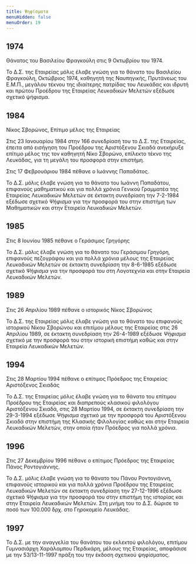 ```yaml
---
title: Ψηφίσματα 
menuHidden: false
menuOrder: 19
---
```


## 1974

Θάνατος του Βασιλείου Φραγκούλη στις 9 Οκτωβρίου του 1974.

Το Δ.Σ. της Εταιρείας μόλις έλαβε γνώση για το θάνατο του Βασιλείου Φραγκούλη, Οκτώβριος 1974, καθηγητή της Ναυπηγικής, Πρυτάνεως του Ε.Μ.Π., μεγάλου τέκνου της ιδιαίτερης πατρίδας του Λευκάδας και ιδρυτή και πρώτου Προέδρου της Εταιρείας Λευκαδικών Μελετών εξέδωσε σχετικό ψήφισμα.

## 1984

Νίκος Σβορώνος, Επίτιμο μέλος της Εταιρείας

Στις 23 Ιανουαρίου 1984 στην 166 συνεδρίασή του το Δ.Σ. της Εταιρείας, έπειτα από εισήγηση του Προέδρου της Αριστόξενου Σκιαδά ανεκήρυξε επίτιμο μέλος της τον καθηγητή Νίκο Σβορώνο, επίλεκτο τέκνο της Λευκάδας, για τη μεγάλη του προσφορά στην επιστήμη.

Στις 17 Φεβρουάριου 1984 πέθανε ο Ιωάννης Παπαδάτος.

Το Δ.Σ. μόλις έλαβε γνώση για το θάνατο του Ιωάννη Παπαδάτου, επιφανούς μαθηματικού και για πολλά χρόνια Γενικού Γραμματέα της Εταιρείας Λευκαδικών Μελετών σε έκτακτη συνεδρίαση την 7-2-1984 εξέδωσε σχετικό *Ψήφισμα* για την προσφορά του στην επιστήμη των Μαθηματικών και στην Εταιρεία Λευκαδικών Μελετών.

## 1985

Στις 8 Ιουνίου 1985 πέθανε ο Γεράσιμος Γρηγόρης

Το Δ.Σ. μόλις έλαβε γνώση για το θάνατο του Γεράσιμου Γρηγόρη, επιφανούς πεζογράφου και για πολλά χρόνια μέλους της Εταιρείας Λευκαδικών Μελετών σε έκτακτη συνεδρίαση την 8-6-1985 εξέδωσε σχετικό *Ψήφισμα* για την προσφορά του στη Λογοτεχνία και στην Εταιρεία Λευκαδικών Μελετών.

## 1989

Στις 26 Απριλίου 1989 πέθανε ο ιστορικός Νίκος Σβορώνος

Το Δ.Σ. της Εταιρείας μόλις έλαβε γνώση για το θάνατο του επιφανούς ιστορικού Νίκου Σβορώνου και επιτίμου μέλους της Εταιρείας στις 26 Απριλίου 1989, σε έκτακτη συνεδρίαση την 26-4-1989 εξέδωσε *Ψήφισμα* σχετικό με την προσφορά του στην ιστορική επιστήμη καθώς και στην Εταιρεία Λευκαδικών Μελετών.

## 1994

Στις 28 Μαρτίου 1994 πέθανε ο επίτιμος Πρόεδρος της Εταιρείας Αριστόξενος Σκιαδάς

Το Δ.Σ. της Εταιρείας μόλις έλαβε γνώση για το θάνατο του επίτιμου Προέδρου της Εταιρείας και διαπρεπούς κλασικού φιλολόγου Αριστόξενου Σκιαδά, στις 28 Μαρτίου 1994, σε έκτακτη συνεδρίαση την 29-3-1994 εξέδωσε *Ψήφισμα* σχετικό με την προσφορά του Αριστόξενου Σκιαδά στην επιστήμη της Κλασικής Φιλολογίας καθώς και στην Εταιρεία Λευκαδικών Μελετών, στην οποία ήταν Πρόεδρος για πολλά χρόνια.

## 1996

Στις 27 Δεκεμβρίου 1996 πέθανε ο επίτιμος Πρόεδρος της Εταιρείας Πάνος Ροντογιάννης.

Το Δ.Σ. μόλις έλαβε γνώση για το θάνατο του Πάνου Ροντογιάννη, επιφανούς ιστορικού και για πολλά χρόνια Προέδρου της Εταιρείας Λευκαδικών Μελετών σε έκτακτη συνεδρίαση την 27-12-1996 εξέδωσε σχετικό *Ψήφισμα* για την προσφορά του στην επιστήμη της ιστορίας και στην Εταιρεία Λευκαδικών Μελετών. Στη μνήμη του το Δ.Σ. δώρισε το ποσό των 100.000 δρχ. στο Γηροκομείο Λευκάδας.

## 1997

Το Δ.Σ. με την αναγγελία του θανάτου του εκλεκτού φιλολόγου, επιτίμου Γυμνασιάρχη Χαράλαμπου Περδικάρη, μέλους της Εταιρείας, αποφάσισε με την 53/13-11-1997 πράξη του την έκδοση σχετικού ψηφίσματος.

